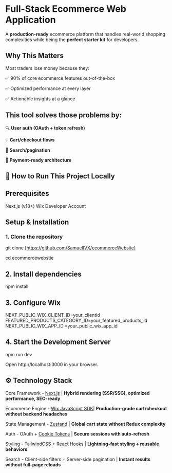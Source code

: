 # <b>Full-Stack Ecommerce Web Application</b>

A <b>production-ready</b> ecommerce platform that handles real-world shopping complexities while being the <b>perfect starter kit</b> for developers.

## Why This Matters
Most traders lose money because they:

✅ 90% of core ecommerce features out-of-the-box

✅ Optimized performance at every layer

✅ Actionable insights at a glance

## This tool solves those problems by:

🔍 <b>User auth (OAuth + token refresh)</b> 

💡 <b>Cart/checkout flows</b> 

🔑  <b>Search/pagination</b> 

📌 <b>Payment-ready architecture</b>

## 🚀 How to Run This Project Locally
## Prerequisites
Next.js (v18+)
Wix Developer Account

## Setup & Installation
### 1. Clone the repository
git clone [https://github.com/SamuelIVX/ecommerceWebsite]

cd ecommercewebstie

## 2. Install dependencies
npm install

## 3. Configure Wix
NEXT_PUBLIC_WIX_CLIENT_ID=your_clientid
FEATURED_PRODUCTS_CATEGORY_ID=your_featured_products_id
NEXT_PUBLIC_WIX_APP_ID =your_public_wix_app_id

## 4. Start the Development Server
npm run dev

Open http://localhost:3000 in your browser.

## ⚙️ Technology Stack
Core Framework - [Next.js](https://nextjs.org/) | <b>Hybrid rendering (SSR/SSG), optimized performance, SEO-ready</b>

Ecommerce Engine - [Wix JavaScript SDK](https://dev.wix.com/docs)| <b>Production-grade cart/checkout without backend headaches</b>

State Management - [Zustand](https://github.com/pmndrs/zustand) | <b>Global cart state without Redux complexity</b>

Auth - OAuth + [Cookie Tokens](https://nextjs.org/docs/app/building-your-application/routing/middleware) | <b>Secure sessions with auto-refresh</b>

Styling - [TailwindCSS](https://tailwindcss.com/) + React Hooks | <b>Lightning-fast styling + reusable behaviors</b>

Search - Client-side filters + Server-side pagination | <b>Instant results without full-page reloads</b>